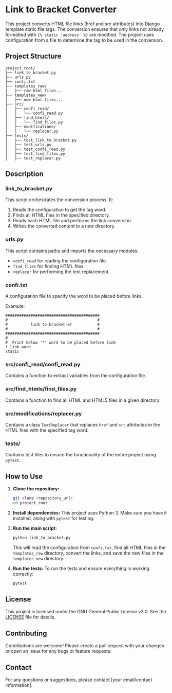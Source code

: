 
 # Link to Bracket Converter

 This project converts HTML file links (href and src attributes) into Django template static file tags. The conversion ensures that only links not already formatted with `{% static 'address' %}` are modified. The project uses configuration from a file to determine the tag to be used in the conversion.

 ## Project Structure

 ```
 project_root/
 ├── link_to_bracket.py
 ├── urls.py
 ├── confi.txt
 ├── templates_raw/
 │   ├── raw html files...
 ├── templates_new/
 │   ├── new html files...
 ├── src/
 │   ├── confi_read/
 │   │   └── confi_read.py
 │   ├── find_htmls/
 │   │   └── find_files.py
 │   ├── modifications/
 │   │   └── replacer.py
 ├── tests/
 │   ├── test_link_to_bracket.py
 │   ├── test_urls.py
 │   ├── test_confi_read.py
 │   ├── test_find_files.py
 │   ├── test_replacer.py
 ```

 ## Description

 ### link_to_bracket.py

 This script orchestrates the conversion process. It:
 1. Reads the configuration to get the tag word.
 2. Finds all HTML files in the specified directory.
 3. Reads each HTML file and performs the link conversion.
 4. Writes the converted content to a new directory.

 ### urls.py

 This script contains paths and imports the necessary modules:
 - `confi_read` for reading the configuration file.
 - `find_files` for finding HTML files.
 - `replacer` for performing the text replacement.

 ### confi.txt

 A configuration file to specify the word to be placed before links.

 Example:
 ```
 #########################################
 #                                       #
 #          link to bracket-er           #
 #                                       #
 #########################################
 #
 #  Print below '*' word to be placed before link
 * link_word
 static
 ```

 ### src/confi_read/confi_read.py

 Contains a function to extract variables from the configuration file.

 ### src/find_htmls/find_files.py

 Contains a function to find all HTML and HTML5 files in a given directory.

 ### src/modifications/replacer.py

 Contains a class `TextReplacer` that replaces `href` and `src` attributes in the HTML files with the specified tag word.

 ### tests/

 Contains test files to ensure the functionality of the entire project using `pytest`.

 ## How to Use

 1. **Clone the repository:**
    ```sh
    git clone <repository_url>
    cd project_root
    ```

 2. **Install dependencies:**
    This project uses Python 3. Make sure you have it installed, along with `pytest` for testing.

 3. **Run the main script:**
    ```sh
    python link_to_bracket.py
    ```
    This will read the configuration from `confi.txt`, find all HTML files in the `templates_raw` directory, convert the links, and save the new files in the `templates_new` directory.

 4. **Run the tests:**
    To run the tests and ensure everything is working correctly:
    ```sh
    pytest
    ```

 ## License

 This project is licensed under the GNU General Public License v3.0. See the [LICENSE](LICENSE) file for details.

 ## Contributing

 Contributions are welcome! Please create a pull request with your changes or open an issue for any bugs or feature requests.

 ## Contact

 For any questions or suggestions, please contact [your email/contact information].
